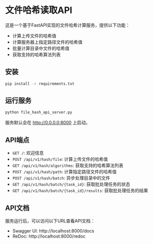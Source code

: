# 文件哈希读取API

这是一个基于FastAPI实现的文件哈希计算服务，提供以下功能：

- 计算上传文件的哈希值
- 计算服务器上指定路径文件的哈希值
- 批量计算目录中文件的哈希值
- 获取支持的哈希算法列表

## 安装

```bash
pip install -r requirements.txt
```

## 运行服务

```bash
python file_hash_api_server.py
```

服务默认会在 http://0.0.0.0:8000 上启动。

## API端点

- `GET /`: 欢迎信息
- `POST /api/v1/hash/file`: 计算上传文件的哈希值
- `GET /api/v1/hash/algorithms`: 获取支持的哈希算法列表
- `POST /api/v1/hash/path`: 计算指定路径文件的哈希值
- `POST /api/v1/hash/batch`: 异步处理目录中的文件
- `GET /api/v1/hash/batch/{task_id}`: 获取批处理任务的状态
- `GET /api/v1/hash/batch/{task_id}/results`: 获取批处理任务的结果

## API文档

服务运行后，可以访问以下URL查看API文档：

- Swagger UI: http://localhost:8000/docs
- ReDoc: http://localhost:8000/redoc 